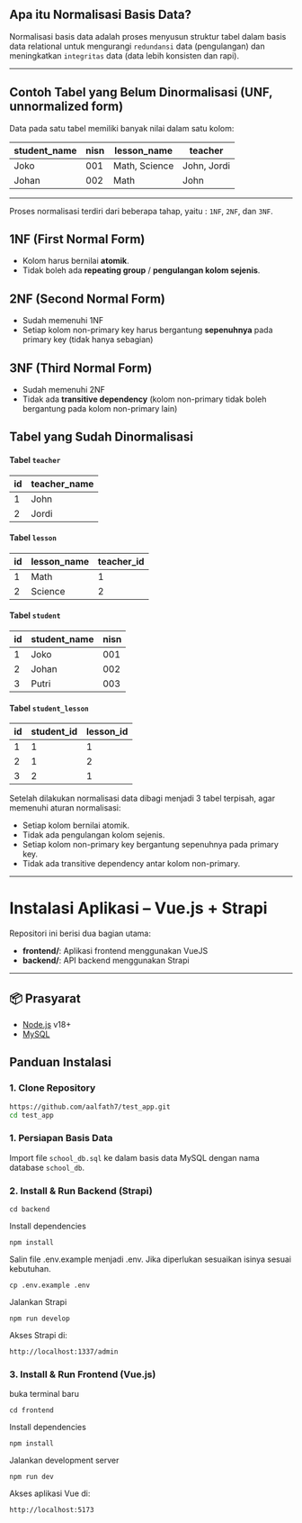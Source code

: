 ## Apa itu Normalisasi Basis Data?

Normalisasi basis data adalah proses menyusun struktur tabel dalam basis data relational untuk mengurangi `redundansi` data (pengulangan) dan meningkatkan `integritas` data (data lebih konsisten dan rapi).

---

## Contoh Tabel yang Belum Dinormalisasi (UNF, unnormalized form)

Data pada satu tabel memiliki banyak nilai dalam satu kolom:

| student_name | nisn | lesson_name   | teacher     |
| ------------ | ---- | ------------- | ----------- |
| Joko         | 001  | Math, Science | John, Jordi |
| Johan        | 002  | Math          | John        |

---

Proses normalisasi terdiri dari beberapa tahap, yaitu : `1NF`, `2NF`, dan `3NF`.

## 1NF (First Normal Form)

- Kolom harus bernilai **atomik**.
- Tidak boleh ada **repeating group** / **pengulangan kolom sejenis**.

## 2NF (Second Normal Form)

- Sudah memenuhi 1NF
- Setiap kolom non-primary key harus bergantung **sepenuhnya** pada primary key (tidak hanya sebagian)

## 3NF (Third Normal Form)

- Sudah memenuhi 2NF
- Tidak ada **transitive dependency** (kolom non-primary tidak boleh bergantung pada kolom non-primary lain)

## Tabel yang Sudah Dinormalisasi

#### Tabel `teacher`

| id  | teacher_name |
| --- | ------------ |
| 1   | John         |
| 2   | Jordi        |

#### Tabel `lesson`

| id  | lesson_name | teacher_id |
| --- | ----------- | ---------- |
| 1   | Math        | 1          |
| 2   | Science     | 2          |

#### Tabel `student`

| id  | student_name | nisn |
| --- | ------------ | ---- |
| 1   | Joko         | 001  |
| 2   | Johan        | 002  |
| 3   | Putri        | 003  |

#### Tabel `student_lesson`

| id  | student_id | lesson_id |
| --- | ---------- | --------- |
| 1   | 1          | 1         |
| 2   | 1          | 2         |
| 3   | 2          | 1         |

Setelah dilakukan normalisasi data dibagi menjadi 3 tabel terpisah, agar memenuhi aturan normalisasi:

- Setiap kolom bernilai atomik.
- Tidak ada pengulangan kolom sejenis.
- Setiap kolom non-primary key bergantung sepenuhnya pada primary key.
- Tidak ada transitive dependency antar kolom non-primary.

---

# Instalasi Aplikasi – Vue.js + Strapi

Repositori ini berisi dua bagian utama:

- **frontend/**: Aplikasi frontend menggunakan VueJS
- **backend/**: API backend menggunakan Strapi

---

## 📦 Prasyarat

- [Node.js](https://nodejs.org/) v18+
- [MySQL](https://www.mysql.com/)

## Panduan Instalasi

### 1. Clone Repository

```bash
https://github.com/aalfath7/test_app.git
cd test_app
```

### 1. Persiapan Basis Data

Import file `school_db.sql` ke dalam basis data MySQL dengan nama database `school_db`.

### 2. Install & Run Backend (Strapi)

```
cd backend
```

Install dependencies

```
npm install
```

Salin file .env.example menjadi .env. Jika diperlukan sesuaikan isinya sesuai kebutuhan.

```
cp .env.example .env
```

Jalankan Strapi

```
npm run develop
```

Akses Strapi di:

```
http://localhost:1337/admin
```

### 3. Install & Run Frontend (Vue.js)

buka terminal baru

```
cd frontend
```

Install dependencies

```
npm install
```

Jalankan development server

```
npm run dev
```

Akses aplikasi Vue di:

```
http://localhost:5173
```
